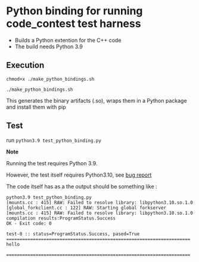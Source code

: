 # Python binding for running code_contest test harness

* Builds a Python extention for the C++ code
* The build needs Python 3.9


## Execution

```
chmod+x ./make_python_bindings.sh

./make_python_bindings.sh

```

This generates the binary artifacts (.so), wraps them in a Python package and install them with pip

## Test

run `python3.9 test_python_binding.py`


**Note**

Running the test requires Python 3.9.

However, the test itself requires Python3.10, see [bug report](https://github.com/google-deepmind/code_contests/issues/31)

The code itself has 
as a 
the output should be something like :

```
python3.9 test_python_binding.py
[mounts.cc : 415] RAW: Failed to resolve library: libpython3.10.so.1.0
[global_forkclient.cc : 122] RAW: Starting global forkserver
[mounts.cc : 415] RAW: Failed to resolve library: libpython3.10.so.1.0
compilation results:ProgramStatus.Success
OK - Exit code: 0

test-0 :: status=ProgramStatus.Success, pased=True
=====================================================================
hello

=====================================================================

```


